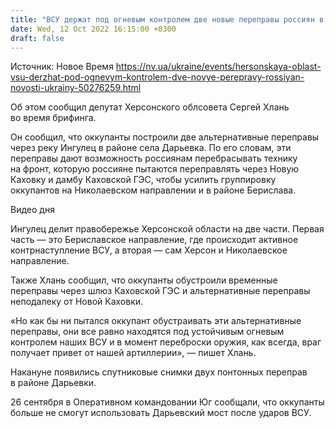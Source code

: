 ```yaml
---
title: "ВСУ держат под огневым контролем две новые переправы россиян в Херсонской области — депутат"
date: Wed, 12 Oct 2022 16:15:00 +0300
draft: false
---
```

Источник: Новое Время https://nv.ua/ukraine/events/hersonskaya-oblast-vsu-derzhat-pod-ognevym-kontrolem-dve-novye-perepravy-rossiyan-novosti-ukrainy-50276259.html


Об этом сообщил депутат Херсонского облсовета Сергей Хлань во время брифинга. 

Он сообщил, что оккупанты построили две альтернативные переправы через реку Ингулец в районе села Дарьевка. По его словам, эти переправы дают возможность россиянам перебрасывать технику на фронт, которую россияне пытаются переправлять через Новую Каховку и дамбу Каховской ГЭС, чтобы усилить группировку оккупантов на Николаевском направлении и в районе Берислава.

 Видео дня   

Ингулец делит правобережье Херсонской области на две части. Первая часть — это Бериславское направление, где происходит активное контрнаступление ВСУ, а вторая — сам Херсон и Николаевское направление.

Также Хлань сообщил, что оккупанты обустроили временные переправы через шлюз Каховской ГЭС и альтернативные переправы неподалеку от Новой Каховки.

«Но как бы ни пытался оккупант обустраивать эти альтернативные переправы, они все равно находятся под устойчивым огневым контролем наших ВСУ и в момент переброски оружия, как всегда, враг получает привет от нашей артиллерии», — пишет Хлань.

Накануне появились спутниковые снимки двух понтонных переправ в районе Дарьевки.

26 сентября в Оперативном командовании Юг сообщали, что оккупанты больше не смогут использовать Дарьевский мост после ударов ВСУ.
